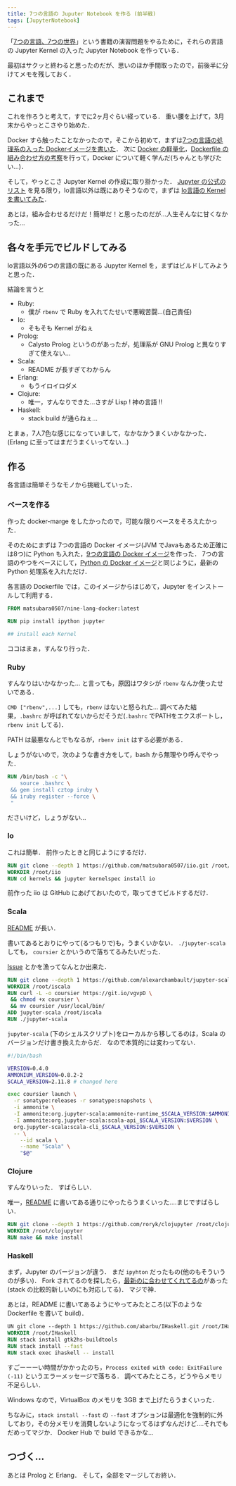 ```yaml
---
title: 7つの言語の Juputer Notebook を作る (前半戦)
tags: [JupyterNotebook]
---
```


「[7つの言語、7つの世界](https://www.ohmsha.co.jp/book/9784274068577/)」という書籍の演習問題をやるために，それらの言語の Jupyter Kernel の入った Jupyter Notebook を作っている．

最初はサクッと終わると思ったのだが、思いのほか手間取ったので，前後半に分けてメモを残しておく．

## これまで

これを作ろうと考えて，すでに2ヶ月ぐらい経っている．
重い腰を上げて，3月末からやっとこさやり始めた．

Docker すら触ったことなかったので，そこから初めて，まずは[7つの言語の処理系の入った Dockerイメージを書いた](/posts/2017-03-27-seven-lang-on-docker.html)．
次に [Docker の軽量化](/posts/2017-03-30-write-lightweight-dockerfile)，[Dockerfile の組み合わせ方の考察](/posts/2017-04-02-want-to-make-docker-merge)を行って，Docker について軽く学んだ(ちゃんとも学びたい...)．

そして，やっとこさ Jupyter Kernel の作成に取り掛かった．
[Jupyter の公式のリスト](https://github.com/jupyter/jupyter/wiki/Jupyter-kernels) を見る限り，Io言語以外は既にありそうなので，まずは [Io言語の Kernel を書いてみた](/posts/2017-04-18-create-io-kernel-for-jupyter)．

あとは，組み合わせるだけだ！簡単だ！と思ったのだが...人生そんなに甘くなかった...

## 各々を手元でビルドしてみる

Io言語以外の6つの言語の既にある Jupyter Kernel を，まずはビルドしてみようと思った．

結論を言うと

- Ruby:
    - 僕が `rbenv` で Ruby を入れてたせいで悪戦苦闘...(自己責任)
- Io:
    - そもそも Kernel がねぇ
- Prolog:
    - Calysto Prolog というのがあったが，処理系が GNU Prolog と異なりすぎて使えない...
- Scala:
    - README が長すぎてわからん
- Erlang:
    - もうイロイロダメ
- Clojure:
    - 唯一，すんなりできた...さすが Lisp ! 神の言語 !!
- Haskell:
    - stack build が通らねぇ...

とまぁ，7人7色な感じになっていまして，なかなかうまくいかなかった．
(Erlang に至ってはまだうまくいってない...)


## 作る

各言語は簡単そうなモノから挑戦していった．

### ベースを作る

作った docker-marge をしたかったので，可能な限りベースをそろえたかった．

そのためにまずは 7つの言語の Docker イメージ(JVM でJavaもあるため正確には8つ)に Python も入れた，[9つの言語の Docker イメージ](https://hub.docker.com/r/matsubara0507/nine-lang-docker)を作った．
7つの言語のやつをベースにして，[Python の Docker イメージ]()と同じように，最新の Python 処理系を入れただけ．

各言語の Dockerfile では，このイメージからはじめて，Jupyter をインストールして利用する．

```Dockerfile
FROM matsubara0507/nine-lang-docker:latest

RUN pip install ipython jupyter

## install each Kernel
```

ココはまぁ，すんなり行った．

### Ruby

すんなりはいかなかった...
と言っても，原因はワタシが `rbenv` なんか使ったせいである．

`CMD ["rbenv",...]` しても，`rbenv` はないと怒られた...
調べてみた結果，`.bashrc` が呼ばれてないからだそうだ(`.bashrc` でPATHをエクスポートし，`rbenv init` してる)．

PATH は最悪なんとでもなるが，`rbenv init` はする必要がある．

しょうがないので，次のような書き方をして，bash から無理やり呼んでやった．

```Dockerfile
RUN /bin/bash -c "\
    source .bashrc \
 && gem install cztop iruby \
 && iruby register --force \
 "
```

ださいけど，しょうがない...

### Io

これは簡単．
前作ったときと同じようにするだけ．

```Dockerfile
RUN git clone --depth 1 https://github.com/matsubara0507/iio.git /root/iio
WORKDIR /root/iio
RUN cd kernels && jupyter kernelspec install io
```

前作った iio は GitHub にあげておいたので，取ってきてビルドするだけ．

### Scala

[README](https://github.com/alexarchambault/jupyter-scala) が長い．

書いてあるとおりにやって(るつもりで)も，うまくいかない．
`./jupyter-scala` しても， `coursier` とかいうので落ちてるみたいだった．

[Issue](https://github.com/alexarchambault/jupyter-scala/issues/143) とかを漁ってなんとか出来た．


```Dockerfile
RUN git clone --depth 1 https://github.com/alexarchambault/jupyter-scala.git /root/iscala
WORKDIR /root/iscala
RUN curl -L -o coursier https://git.io/vgvpD \
 && chmod +x coursier \
 && mv coursier /usr/local/bin/
ADD jupyter-scala /root/iscala
RUN ./jupyter-scala
```

`jupyter-scala` (下のシェルスクリプト)をローカルから移してるのは，Scala のバージョンだけ書き換えたからだ．
なので本質的には変わってない．

```sh
#!/bin/bash

VERSION=0.4.0
AMMONIUM_VERSION=0.8.2-2
SCALA_VERSION=2.11.8 # changed here

exec coursier launch \
  -r sonatype:releases -r sonatype:snapshots \
  -i ammonite \
  -I ammonite:org.jupyter-scala:ammonite-runtime_$SCALA_VERSION:$AMMONIUM_VERSION \
  -I ammonite:org.jupyter-scala:scala-api_$SCALA_VERSION:$VERSION \
  org.jupyter-scala:scala-cli_$SCALA_VERSION:$VERSION \
  -- \
    --id scala \
    --name "Scala" \
    "$@"
```

### Clojure

すんなりいった．
すばらしい．

唯一，[README](https://github.com/roryk/clojupyter) に書いてある通りにやったらうまくいった....まじですばらしい．

```Dockerfile
RUN git clone --depth 1 https://github.com/roryk/clojupyter /root/clojupyter
WORKDIR /root/clojupyter
RUN make && make install
```

### Haskell

まず，Jupyter のバージョンが違う．
まだ `ipyhton` だったもの(他のもそういうのが多い)．
Fork されてるのを探したら，[最新のに合わせてくれてるの](https://github.com/abarbu/IHaskell)があった(stack の比較的新しいのにも対応してる)．
マジで神．

あとは，README に書いてあるようにやってみたところ(以下のような Dockerfile を書いて build)．

```Dockerfile
UN git clone --depth 1 https://github.com/abarbu/IHaskell.git /root/IHaskell
WORKDIR /root/IHaskell
RUN stack install gtk2hs-buildtools
RUN stack install --fast
RUN stack exec ihaskell -- install
```

すごーーーい時間がかかったのち，`Process exited with code: ExitFailure (-11)` というエラーメッセージで落ちる．
調べてみたところ，どうやらメモリ不足らしい．

Windows なので，VirtualBox のメモリを 3GB まで上げたらうまくいった．

ちなみに，`stack install --fast` の `--fast` オプションは最適化を強制的に外しており，その分メモリを消費しないようになってるはずなんだけど....それでもだめってマジか．
Docker Hub で build できるかな...

## つづく...

あとは Prolog と Erlang．
そして，全部をマージしてお終い．

